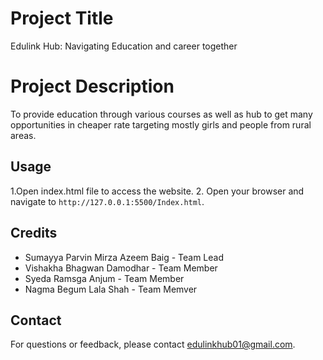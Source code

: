 # Project Title

Edulink Hub: Navigating Education and career together

# Project Description

To provide education through various courses as well as hub to get many opportunities in cheaper rate targeting mostly girls and people from rural areas.

## Usage

1.Open index.html file to access the website.
2. Open your browser and navigate to `http://127.0.0.1:5500/Index.html`.


## Credits

- Sumayya Parvin Mirza Azeem Baig - Team Lead
- Vishakha Bhagwan Damodhar - Team Member
- Syeda Ramsga Anjum - Team Member
- Nagma Begum Lala Shah - Team Memver

## Contact

For questions or feedback, please contact edulinkhub01@gmail.com.
